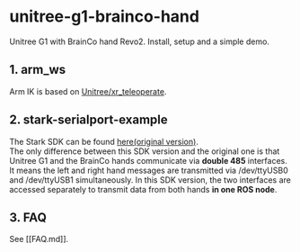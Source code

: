 # unitree-g1-brainco-hand
Unitree G1 with BrainCo hand Revo2. Install, setup and a simple demo.

## 1. arm_ws
Arm IK is based on  [Unitree/xr_teleoperate](https://github.com/unitreerobotics/xr_teleoperate/blob/main/teleop/robot_control/robot_arm_ik.py).

## 2. stark-serialport-example
The Stark SDK can be found [here(original version)](https://github.com/BrainCoTech/stark-serialport-example/tree/revo2).  
The only difference between this SDK version and the original one is that Unitree G1 and the BrainCo hands communicate via **double 485** interfaces. It means the left and right hand messages are transmitted via /dev/ttyUSB0 and /dev/ttyUSB1 simultaneously. In this SDK version, the two interfaces are accessed separately to transmit data from both hands **in one ROS node**.

## 3. FAQ
See [[FAQ.md]].